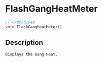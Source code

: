 # FlashGangHeatMeter
```c
// 0x005d16e0
void FlashGangHeatMeter()
```
## Description
```
Displays the Gang Heat.
```
